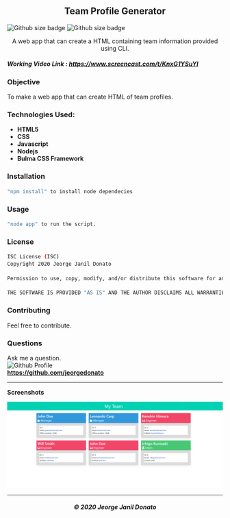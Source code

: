 <h2 align="center">Team Profile Generator</h2>

![Github size badge](https://img.shields.io/github/repo-size/jeorgedonato/team-profile-generator) ![Github size badge](https://img.shields.io/github/languages/top/jeorgedonato/team-profile-generator)

<p align="center">A web app that can create a HTML containing team information provided using CLI.</p>

##### Working Video Link : https://www.screencast.com/t/KnxG1YSuYI

### Objective 
To make a web app that can create HTML of team profiles.

### Technologies Used:

- **HTML5**
- **CSS**
- **Javascript**
- **Nodejs**
- **Bulma CSS Framework**

### Installation

``` sh
"npm install" to install node dependecies
```

### Usage

``` sh
"node app" to run the script.
```

### License
```sh
ISC License (ISC)
Copyright 2020 Jeorge Janil Donato

Permission to use, copy, modify, and/or distribute this software for any purpose with or without fee is hereby granted, provided that the above copyright notice and this permission notice appear in all copies.

THE SOFTWARE IS PROVIDED "AS IS" AND THE AUTHOR DISCLAIMS ALL WARRANTIES WITH REGARD TO THIS SOFTWARE INCLUDING ALL IMPLIED WARRANTIES OF MERCHANTABILITY AND FITNESS. IN NO EVENT SHALL THE AUTHOR BE LIABLE FOR ANY SPECIAL, DIRECT, INDIRECT, OR CONSEQUENTIAL DAMAGES OR ANY DAMAGES WHATSOEVER RESULTING FROM LOSS OF USE, DATA OR PROFITS, WHETHER IN AN ACTION OF CONTRACT, NEGLIGENCE OR OTHER TORTIOUS ACTION, ARISING OUT OF OR IN CONNECTION WITH THE USE OR PERFORMANCE OF THIS SOFTWARE.
```

### Contributing
Feel free to contribute.

### Questions
Ask me a question. </br>
![Github Profile](https://github.com/jeorgedonato.png?size=150) </br>
**https://github.com/jeorgedonato**

---



**Screenshots**

![Home Screenshot](/assets/output-screenshot.png)

---

<h5 align="center">© 2020 Jeorge Janil Donato</h5>
